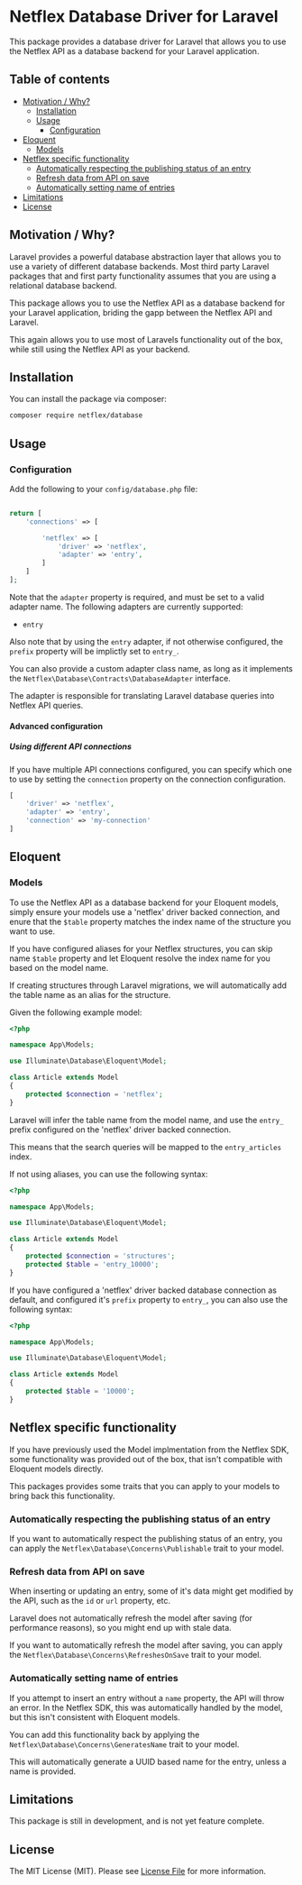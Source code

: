 # Netflex Database Driver for Laravel

This package provides a database driver for Laravel that allows you to use the Netflex API as a database backend for your Laravel application.

## Table of contents

* [Motivation / Why?](#motivation--why)
    * [Installation](#installation)
    * [Usage](#usage)
        * [Configuration](#configuration)
* [Eloquent](#eloquent)
    * [Models](#models)
* [Netflex specific functionality](#netflex-specific-functionality)
    * [Automatically respecting the publishing status of an entry](#automatically-respecting-the-publishing-status-of-an-entry)
    * [Refresh data from API on save](#refresh-data-from-api-on-save)
    * [Automatically setting name of entries](#automatically-setting-name-of-entries)
* [Limitations](#limitations)
* [License](#license)

## Motivation / Why?

Laravel provides a powerful database abstraction layer that allows you to use a variety of different database backends. Most third party Laravel packages that and first party functionality assumes that you are using a relational database backend.

This package allows you to use the Netflex API as a database backend for your Laravel application, briding the gapp between the Netflex API and Laravel.

This again allows you to use most of Laravels functionality out of the box, while still using the Netflex API as your backend.

## Installation

You can install the package via composer:

```bash
composer require netflex/database
```

## Usage

### Configuration

Add the following to your `config/database.php` file:

```php

return [
    'connections' => [

        'netflex' => [
            'driver' => 'netflex',
            'adapter' => 'entry',
        ]
    ]
];
```

Note that the `adapter` property is required, and must be set to a valid adapter name. The following adapters are currently supported:
* `entry`

Also note that by using the `entry` adapter, if not otherwise configured, the `prefix` property will be implictly set to `entry_`.

You can also provide a custom adapter class name, as long as it implements the `Netflex\Database\Contracts\DatabaseAdapter` interface.

The adapter is responsible for translating Laravel database queries into Netflex API queries.

#### Advanced configuration

##### Using different API connections

If you have multiple API connections configured, you can specify which one to use by setting the `connection` property on the connection configuration.

```php
[
    'driver' => 'netflex',
    'adapter' => 'entry',
    'connection' => 'my-connection'
]
```

## Eloquent

### Models

To use the Netflex API as a database backend for your Eloquent models, simply ensure your models use a 'netflex' driver backed connection, and enure that the `$table` property matches the index name of the structure you want to use.

If you have configured aliases for your Netflex structures, you can skip name `$table` property and let Eloquent resolve the index name for you based on the model name.

If creating structures through Laravel migrations, we will automatically add the table name as an alias for the structure.

Given the following example model:

```php
<?php

namespace App\Models;

use Illuminate\Database\Eloquent\Model;

class Article extends Model
{
    protected $connection = 'netflex';
}
```

Laravel will infer the table name from the model name, and use the `entry_` prefix configured on the 'netflex' driver backed connection.

This means that the search queries will be mapped to the `entry_articles` index.

If not using aliases, you can use the following syntax:

```php
<?php

namespace App\Models;

use Illuminate\Database\Eloquent\Model;

class Article extends Model
{
    protected $connection = 'structures';
    protected $table = 'entry_10000';
}
```

If you have configured a 'netflex' driver backed database connection as default, and configured it's `prefix` property to `entry_`, you can also use the following syntax:

```php
<?php

namespace App\Models;

use Illuminate\Database\Eloquent\Model;

class Article extends Model
{
    protected $table = '10000';
}
```

## Netflex specific functionality

If you have previously used the Model implmentation from the Netflex SDK, some functionality was provided out of the box, that isn't compatible with Eloquent models directly.

This packages provides some traits that you can apply to  your models to bring back this functionality.

### Automatically respecting the publishing status of an entry

If you want to automatically respect the publishing status of an entry, you can apply the `Netflex\Database\Concerns\Publishable` trait to your model.

### Refresh data from API on save

When inserting or updating an entry, some of it's data might get modified by the API, such as the `id` or `url` property, etc.

Laravel does not automatically refresh the model after saving (for performance reasons), so you might end up with stale data.

If you want to automatically refresh the model after saving, you can apply the `Netflex\Database\Concerns\RefreshesOnSave` trait to your model.

### Automatically setting name of entries

If you attempt to insert an entry without a `name` property, the API will throw an error.
In the Netflex SDK, this was automatically handled by the model, but this isn't consistent with Eloquent models.

You can add this functionality back by applying the `Netflex\Database\Concerns\GeneratesName` trait to your model.

This will automatically generate a UUID based name for the entry, unless a name is provided.

## Limitations

This package is still in development, and is not yet feature complete.

## License

The MIT License (MIT). Please see [License File](LICENSE) for more information.
